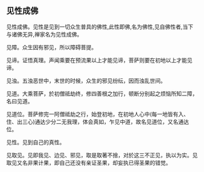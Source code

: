## 见性成佛

见性成佛。见性是见到一切众生普具的佛性,此性即佛,名为佛性,见自佛性者,当下与诸佛无异,禅家名为见性成佛。

见障。众生因有邪见，所以障碍菩提。

见谛。证悟真理。声闻乘要在预流果以上才能见谛，菩萨则要在初地以上才能见谛。

见浊。五浊恶世中，末世的时候，众生的邪见纷纭，因而浊乱世间。

见道。大乘菩萨，於初僧祗劫终，修四善根之加行，顿断分别起之烦恼所知二障，名曰见道。

见道位。菩萨修完一阿僧祗劫之行，始登初地，在初地人心中(每一地皆有入、住、出三心)通达少分二无我理，体会真如，乍见中道，故名见道位，又名通达位。

见性。见到自己的真性。

见取见。见即我见、边见、邪见，取是取著不捨，对於这三不正见，执以为实。见取见又名非果计果，即自己还没有亲证圣果，却妄执已得圣果的错觉。
